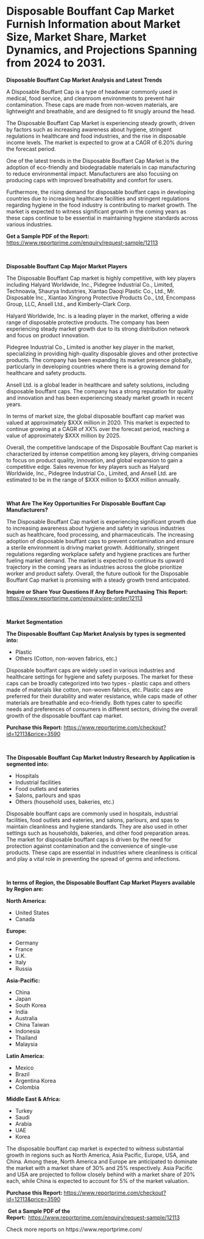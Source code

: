 <p><h1>Disposable Bouffant Cap Market Furnish Information about Market Size, Market Share, Market Dynamics, and Projections Spanning from 2024 to 2031.</h1></p><p><strong>Disposable Bouffant Cap Market Analysis and Latest Trends</strong></p>
<p><p>A Disposable Bouffant Cap is a type of headwear commonly used in medical, food service, and cleanroom environments to prevent hair contamination. These caps are made from non-woven materials, are lightweight and breathable, and are designed to fit snugly around the head.</p><p>The Disposable Bouffant Cap Market is experiencing steady growth, driven by factors such as increasing awareness about hygiene, stringent regulations in healthcare and food industries, and the rise in disposable income levels. The market is expected to grow at a CAGR of 6.20% during the forecast period.</p><p>One of the latest trends in the Disposable Bouffant Cap Market is the adoption of eco-friendly and biodegradable materials in cap manufacturing to reduce environmental impact. Manufacturers are also focusing on producing caps with improved breathability and comfort for users.</p><p>Furthermore, the rising demand for disposable bouffant caps in developing countries due to increasing healthcare facilities and stringent regulations regarding hygiene in the food industry is contributing to market growth. The market is expected to witness significant growth in the coming years as these caps continue to be essential in maintaining hygiene standards across various industries.</p></p>
<p><strong>Get a Sample PDF of the Report:&nbsp;</strong> <a href="https://www.reportprime.com/enquiry/request-sample/12113">https://www.reportprime.com/enquiry/request-sample/12113</a></p>
<p>&nbsp;</p>
<p><strong>Disposable Bouffant Cap Major Market Players</strong></p>
<p><p>The Disposable Bouffant Cap market is highly competitive, with key players including Halyard Worldwide, Inc., Pidegree Industrial Co., Limited, Technoavia, Shaurya Industries, Xiantao Daoqi Plastic Co., Ltd., Mr. Disposable Inc., Xiantao Xingrong Protective Products Co., Ltd, Encompass Group, LLC, Ansell Ltd., and Kimberly-Clark Corp.</p><p>Halyard Worldwide, Inc. is a leading player in the market, offering a wide range of disposable protective products. The company has been experiencing steady market growth due to its strong distribution network and focus on product innovation.</p><p>Pidegree Industrial Co., Limited is another key player in the market, specializing in providing high-quality disposable gloves and other protective products. The company has been expanding its market presence globally, particularly in developing countries where there is a growing demand for healthcare and safety products.</p><p>Ansell Ltd. is a global leader in healthcare and safety solutions, including disposable bouffant caps. The company has a strong reputation for quality and innovation and has been experiencing steady market growth in recent years.</p><p>In terms of market size, the global disposable bouffant cap market was valued at approximately $XXX million in 2020. This market is expected to continue growing at a CAGR of XX% over the forecast period, reaching a value of approximately $XXX million by 2025.</p><p>Overall, the competitive landscape of the Disposable Bouffant Cap market is characterized by intense competition among key players, driving companies to focus on product quality, innovation, and global expansion to gain a competitive edge. Sales revenue for key players such as Halyard Worldwide, Inc., Pidegree Industrial Co., Limited, and Ansell Ltd. are estimated to be in the range of $XXX million to $XXX million annually.</p></p>
<p>&nbsp;</p>
<p><strong>What Are The Key Opportunities For Disposable Bouffant Cap Manufacturers?</strong></p>
<p><p>The Disposable Bouffant Cap market is experiencing significant growth due to increasing awareness about hygiene and safety in various industries such as healthcare, food processing, and pharmaceuticals. The increasing adoption of disposable bouffant caps to prevent contamination and ensure a sterile environment is driving market growth. Additionally, stringent regulations regarding workplace safety and hygiene practices are further fueling market demand. The market is expected to continue its upward trajectory in the coming years as industries across the globe prioritize worker and product safety. Overall, the future outlook for the Disposable Bouffant Cap market is promising with a steady growth trend anticipated.</p></p>
<p><strong>Inquire or Share Your Questions If Any Before Purchasing This Report:</strong> <a href="https://www.reportprime.com/enquiry/pre-order/12113">https://www.reportprime.com/enquiry/pre-order/12113</a></p>
<p>&nbsp;</p>
<p><strong>Market Segmentation</strong></p>
<p><strong>The Disposable Bouffant Cap Market Analysis by types is segmented into:</strong></p>
<p><ul><li>Plastic</li><li>Others (Cotton, non-woven fabrics, etc.)</li></ul></p>
<p><p>Disposable bouffant caps are widely used in various industries and healthcare settings for hygiene and safety purposes. The market for these caps can be broadly categorized into two types - plastic caps and others made of materials like cotton, non-woven fabrics, etc. Plastic caps are preferred for their durability and water resistance, while caps made of other materials are breathable and eco-friendly. Both types cater to specific needs and preferences of consumers in different sectors, driving the overall growth of the disposable bouffant cap market.</p></p>
<p><strong>Purchase this Report:&nbsp;</strong><a href="https://www.reportprime.com/checkout?id=12113&price=3590">https://www.reportprime.com/checkout?id=12113&price=3590</a></p>
<p>&nbsp;</p>
<p><strong>The Disposable Bouffant Cap Market Industry Research by Application is segmented into:</strong></p>
<p><ul><li>Hospitals</li><li>Industrial facilities</li><li>Food outlets and eateries</li><li>Salons, parlours and spas</li><li>Others (household uses, bakeries, etc.)</li></ul></p>
<p><p>Disposable bouffant caps are commonly used in hospitals, industrial facilities, food outlets and eateries, and salons, parlours, and spas to maintain cleanliness and hygiene standards. They are also used in other settings such as households, bakeries, and other food preparation areas. The market for disposable bouffant caps is driven by the need for protection against contamination and the convenience of single-use products. These caps are essential in industries where cleanliness is critical and play a vital role in preventing the spread of germs and infections.</p></p>
<p>&nbsp;</p>
<p><strong>In terms of Region, the Disposable Bouffant Cap Market Players available by Region are:</strong></p>
<p>
    <p> <strong> North America: </strong>
        <ul>
            <li>United States</li>
            <li>Canada</li>
        </ul>
        </p> 
    <p> <strong> Europe: </strong>
        <ul>
            <li>Germany</li>
            <li>France</li>
            <li>U.K.</li>
            <li>Italy</li>
            <li>Russia</li>
        </ul>
        </p> 
    <p> <strong> Asia-Pacific: </strong>
        <ul>
            <li>China</li>
            <li>Japan</li>
            <li>South Korea</li>
            <li>India</li>
            <li>Australia</li>
            <li>China Taiwan</li>
            <li>Indonesia</li>
            <li>Thailand</li>
            <li>Malaysia</li>
        </ul>
        </p> 
    <p> <strong> Latin America: </strong>
        <ul>
            <li>Mexico</li>
            <li>Brazil</li>
            <li>Argentina Korea</li>
            <li>Colombia</li>
        </ul>
        </p> 
    <p> <strong> Middle East & Africa: </strong>
        <ul>
            <li>Turkey</li>
            <li>Saudi</li>
            <li>Arabia</li>
            <li>UAE</li>
            <li>Korea</li>
        </ul>
    </p>
    </p>
<p><p>The disposable bouffant cap market is expected to witness substantial growth in regions such as North America, Asia Pacific, Europe, USA, and China. Among these, North America and Europe are anticipated to dominate the market with a market share of 30% and 25% respectively. Asia Pacific and USA are projected to follow closely behind with a market share of 20% each, while China is expected to account for 5% of the market valuation.</p></p>
<p><strong>Purchase this Report: </strong><a href="https://www.reportprime.com/checkout?id=12113&price=3590">https://www.reportprime.com/checkout?id=12113&price=3590</a></p>
<p>&nbsp;<strong>Get a Sample PDF of the Report:&nbsp;&nbsp;</strong><a href="https://www.reportprime.com/enquiry/request-sample/12113">https://www.reportprime.com/enquiry/request-sample/12113</a></p>
<p><strong></strong></p>
<p>Check more reports on https://www.reportprime.com/</p>